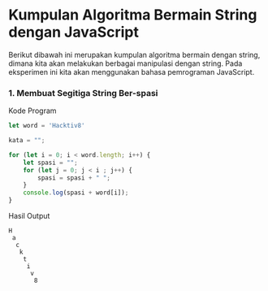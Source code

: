 # Kumpulan Algoritma Bermain String dengan JavaScript
Berikut dibawah ini merupakan kumpulan algoritma bermain dengan string, dimana kita akan melakukan berbagai manipulasi dengan string. Pada eksperimen ini kita akan menggunakan bahasa pemrograman JavaScript.

### 1. Membuat Segitiga String Ber-spasi
Kode Program
```js
let word = 'Hacktiv8'

kata = "";

for (let i = 0; i < word.length; i++) {
    let spasi = "";
    for (let j = 0; j < i ; j++) {
        spasi = spasi + " ";
    }
    console.log(spasi + word[i]);
}
```
Hasil Output
```shell
H
 a
  c
   k
    t
     i
      v
       8
```
